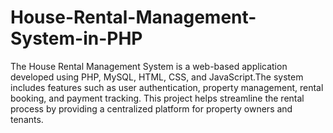 # House-Rental-Management-System-in-PHP
The House Rental Management System is a web-based application developed using PHP, MySQL, HTML, CSS, and JavaScript.The system includes features such as user authentication, property management, rental booking, and payment tracking. This project helps streamline the rental process by providing a centralized platform for property owners and tenants.
